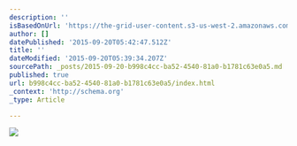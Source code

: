 ```yaml
---
description: ''
isBasedOnUrl: 'https://the-grid-user-content.s3-us-west-2.amazonaws.com/6edce9aa-75d3-4fdd-b395-a2d569947216.jpg'
author: []
datePublished: '2015-09-20T05:42:47.512Z'
title: ''
dateModified: '2015-09-20T05:39:34.207Z'
sourcePath: _posts/2015-09-20-b998c4cc-ba52-4540-81a0-b1781c63e0a5.md
published: true
url: b998c4cc-ba52-4540-81a0-b1781c63e0a5/index.html
_context: 'http://schema.org'
_type: Article

---
```

![](https://the-grid-user-content.s3-us-west-2.amazonaws.com/6edce9aa-75d3-4fdd-b395-a2d569947216.jpg)